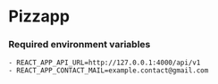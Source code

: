 # Pizzapp

### Required environment variables

```
- REACT_APP_API_URL=http://127.0.0.1:4000/api/v1
- REACT_APP_CONTACT_MAIL=example.contact@gmail.com
```